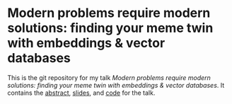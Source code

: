 # Modern problems require modern solutions: finding your meme twin with embeddings & vector databases

This is the git repository for my talk _Modern problems require modern solutions: finding your meme twin with embeddings & vector databases_. It contains the [abstract](ABSTRACT.md), [slides](slides), and [code](code) for the talk.
